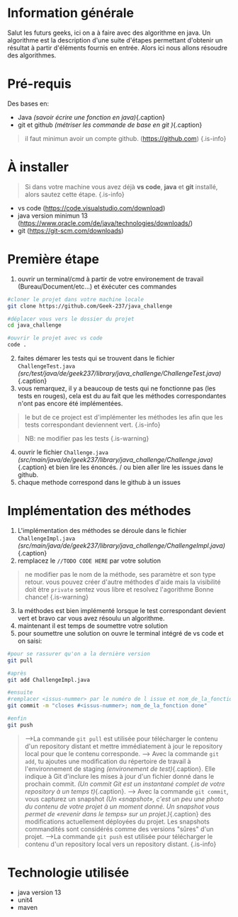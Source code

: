 # Information générale
Salut les futurs geeks, ici on a à faire avec des algorithme en java.
Un algorithme est la description d'une suite d'étapes permettant d'obtenir un résultat à partir d'éléments fournis en entrée.  Alors ici nous allons résoudre des algorithmes.


# Pré-requis
Des bases en:
* Java *(savoir écrire une fonction en java)*{.caption}
* git et github *(métriser les commande de base en git )*{.caption}
> il faut minimun avoir un compte github. (https://github.com)
{.is-info}


# À installer
> Si dans votre machine vous avez déjà **vs code**, **java** et **git** installé, alors sautez cette étape. 
{.is-info}
* vs code (https://code.visualstudio.com/download)
* java version minimun 13 (https://www.oracle.com/de/java/technologies/downloads/)
* git (https://git-scm.com/downloads)


# Première étape
1. ouvrir un terminal/cmd à partir de  votre environement de travail (Bureau/Document/etc...) et éxécuter ces commandes
```bash
#cloner le projet dans votre machine locale
git clone https://github.com/Geek-237/java_challenge

#déplacer vous vers le dossier du projet
cd java_challenge

#ouvrir le projet avec vs code
code .
```
2. faites démarer les tests qui se trouvent dans le fichier `ChallengeTest.java` *(src/test/java/de/geek237/library/java_challenge/ChallengeTest.java)*{.caption}
3. vous remarquez, il y a beaucoup de tests qui ne fonctionne pas (les tests en rouges), cela est du au fait que les méthodes correspondantes n'ont pas encore été implémentées.
> le but de ce project est d'implémenter les méthodes les afin que les tests correspondant deviennent vert.
{.is-info}

> NB: ne modifier pas les tests
{.is-warning}

4. ouvrir le fichier `Challenge.java` *(src/main/java/de/geek237/library/java_challenge/Challenge.java)*{.caption} et bien lire les énoncés. / ou bien aller lire les issues dans le github. 
5. chaque methode correspond dans le github à un issues 


# Implémentation des méthodes
1. L'implémentation des méthodes se déroule dans le fichier `ChallengeImpl.java`  *(src/main/java/de/geek237/library/java_challenge/ChallengeImpl.java)*{.caption}
2. remplacez le `//TODO CODE HERE` par votre solution
> ne modifier pas le nom de la méthode, ses paramètre et son type retour.
> vous pouvez créer d'autre méthodes d'aide mais la visibilité doit ètre `private`
> sentez vous libre et resolvez l'agorithme
> Bonne chance!
{.is-warning}
3. la méthodes est bien implémenté lorsque le test correspondant devient  vert et bravo car vous avez résoulu un algorithme.
4. maintenant il est temps de soumettre votre solution
5. pour soumettre une solution on ouvre le terminal intégré de vs code et on saisi:
```bash
#pour se rassurer qu'on a la dernière version
git pull

#après 
git add ChallengeImpl.java

#ensuite
#remplacer <issus-nummer> par le numéro de l issue et nom_de_la_fonction par le nom de l'algorithme
git commit -m "closes #<issus-nummer>; nom_de_la_fonction done"

#enfin 
git push
```

>  -->La commande `git pull` est utilisée pour télécharger le contenu d'un repository distant et mettre immédiatement à jour le repository local pour que le contenu corresponde.
> --> Avec la commande `git add`, tu ajoutes une modification du répertoire de travail à l'environnement de staging *(environement de test)*{.caption}. Elle indique à Git d'inclure les mises à jour d'un fichier donné dans le prochain commit. *(Un commit Git est un instantané complet de votre repository à un temps t)*{.caption}.
> --> Avec la commande `git commit`, vous capturez un snapshot *(Un «snapshot», c'est un peu une photo du contenu de votre projet à un moment donné. Un snapshot vous permet de «revenir dans le temps» sur un projet.)*{.caption} des modifications actuellement déployées du projet. Les snapshots commandités sont considérés comme des versions "sûres" d'un projet. 
> -->La commande `git push` est utilisée pour télécharger le contenu d'un repository local vers un repository distant.
{.is-info}

# Technologie utilisée
* java version 13
* unit4
* maven





